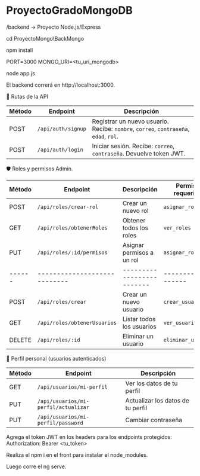 # ProyectoGradoMongoDB

/backend    -> Proyecto Node.js/Express

cd ProyectoMongo\BackMongo

npm install

PORT=3000
MONGO_URI=<tu_uri_mongodb>

node app.js

El backend correrá en http://localhost:3000.

📂 Rutas de la API

| Método | Endpoint           | Descripción                                                                          |
| ------ | ------------------ | ------------------------------------------------------------------------------------ |
| POST   | `/api/auth/signup` | Registrar un nuevo usuario. Recibe: `nombre`, `correo`, `contraseña`, `edad`, `rol`. |
| POST   | `/api/auth/login`  | Iniciar sesión. Recibe: `correo`, `contraseña`. Devuelve token JWT.                  |

🛡 Roles y permisos Admin.

| Método | Endpoint                  | Descripción               | Permiso requerido |
| ------ | ------------------------- | ------------------------- | ----------------- |
| POST   | `/api/roles/crear-rol`    | Crear un nuevo rol        | `asignar_roles`   |
| GET    | `/api/roles/obtenerRoles` | Obtener todos los roles   | `ver_roles`       |
| PUT    | `/api/roles/:id/permisos` | Asignar permisos a un rol | `asignar_roles`   |
| ------ | ---------------------------- | ------------------------- | ------------------ |
| POST   | `/api/roles/crear`           | Crear un nuevo usuario    | `crear_usuario`    |
| GET    | `/api/roles/obtenerUsuarios` | Listar todos los usuarios | `ver_usuarios`     |
| DELETE | `/api/roles/:id`             | Eliminar un usuario       | `eliminar_usuario` |

👤 Perfil personal (usuarios autenticados)

| Método | Endpoint                             | Descripción                       |
| ------ | ------------------------------------ | --------------------------------- |
| GET    | `/api/usuarios/mi-perfil`            | Ver los datos de tu perfil        |
| PUT    | `/api/usuarios/mi-perfil/actualizar` | Actualizar los datos de tu perfil |
| PUT    | `/api/usuarios/mi-perfil/password`   | Cambiar contraseña                |


Agrega el token JWT en los headers para los endpoints protegidos:
Authorization: Bearer <tu_token>

Realiza el npm i en el front para instalar el node_modules.

Luego corre el ng serve.
